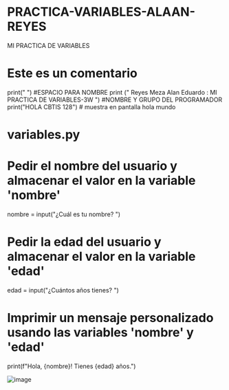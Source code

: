 # PRACTICA-VARIABLES-ALAAN-REYES
MI PRACTICA DE VARIABLES

# Este es un comentario
print(" ") #ESPACIO PARA NOMBRE
print (" Reyes Meza Alan Eduardo : MI PRACTICA DE VARIABLES-3W ") #NOMBRE Y GRUPO DEL PROGRAMADOR
print("HOLA CBTIS 128") # muestra en pantalla hola mundo
# variables.py

# Pedir el nombre del usuario y almacenar el valor en la variable 'nombre'
nombre = input("¿Cuál es tu nombre? ")

# Pedir la edad del usuario y almacenar el valor en la variable 'edad'
edad = input("¿Cuántos años tienes? ")

# Imprimir un mensaje personalizado usando las variables 'nombre' y 'edad'
print(f"Hola, {nombre}! Tienes {edad} años.")

![image](https://github.com/user-attachments/assets/9a205a2e-04d3-49eb-ad80-83685b47c9f6)
